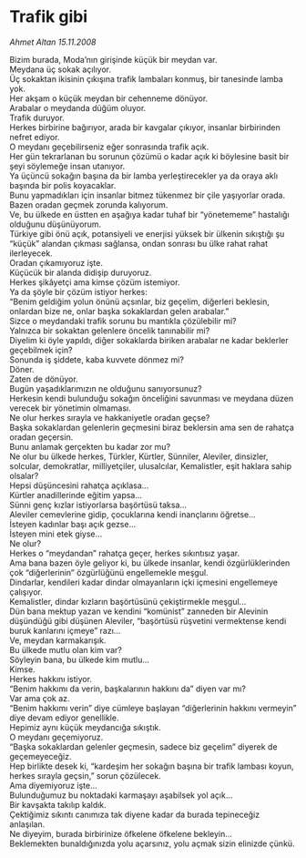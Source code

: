 # Trafik gibi

*Ahmet Altan 15.11.2008*

<div class="yazi">Bizim burada, Moda’nın girişinde küçük bir meydan var. <br/>Meydana üç sokak açılıyor. <br/>Üç sokaktan ikisinin çıkışına trafik lambaları konmuş, bir tanesinde lamba yok. <br/>Her akşam o küçük meydan bir cehenneme dönüyor. <br/>Arabalar o meydanda düğüm oluyor. <br/>Trafik duruyor. <br/>Herkes birbirine bağırıyor, arada bir kavgalar çıkıyor, insanlar birbirinden nefret ediyor. <br/>O meydanı geçebilirseniz eğer sonrasında trafik açık. <br/>Her gün tekrarlanan bu sorunun çözümü o kadar açık ki böylesine basit bir şeyi söylemeğe insan utanıyor. <br/>Ya üçüncü sokağın başına da bir lamba yerleştirecekler ya da oraya aklı başında bir polis koyacaklar. <br/>Bunu yapmadıkları için insanlar bitmez tükenmez bir çile yaşıyorlar orada. <br/>Bazen oradan geçmek zorunda kalıyorum. <br/>Ve, bu ülkede en üstten en aşağıya kadar tuhaf bir “yönetememe” hastalığı olduğunu düşünüyorum. <br/>Türkiye gibi önü açık, potansiyeli ve enerjisi yüksek bir ülkenin sıkıştığı şu “küçük” alandan çıkması sağlansa, ondan sonrası bu ülke rahat rahat ilerleyecek. <br/>Oradan çıkamıyoruz işte. <br/>Küçücük bir alanda didişip duruyoruz. <br/>Herkes şikâyetçi ama kimse çözüm istemiyor. <br/>Ya da şöyle bir çözüm istiyor herkes: <br/>“Benim geldiğim yolun önünü açsınlar, biz geçelim, diğerleri beklesin, onlardan bize ne, onlar başka sokaklardan gelen arabalar.” <br/>Sizce o meydandaki trafik sorunu bu mantıkla çözülebilir mi? <br/>Yalnızca bir sokaktan gelenlere öncelik tanınabilir mi? <br/>Diyelim ki öyle yapıldı, diğer sokaklarda biriken arabalar ne kadar beklerler geçebilmek için? <br/>Sonunda iş şiddete, kaba kuvvete dönmez mi? <br/>Döner. <br/>Zaten de dönüyor. <br/>Bugün yaşadıklarımızın ne olduğunu sanıyorsunuz? <br/>Herkesin kendi bulunduğu sokağın önceliğini savunması ve meydana düzen verecek bir yönetimin olmaması. <br/>Ne olur herkes sırayla ve hakkaniyetle oradan geçse? <br/>Başka sokaklardan gelenlerin geçmesini biraz beklersin ama sen de rahatça oradan geçersin. <br/>Bunu anlamak gerçekten bu kadar zor mu? <br/>Ne olur bu ülkede herkes, Türkler, Kürtler, Sünniler, Aleviler, dinsizler, solcular, demokratlar, milliyetçiler, ulusalcılar, Kemalistler, eşit haklara sahip olsalar? <br/>Hepsi düşüncesini rahatça açıklasa... <br/>Kürtler anadillerinde eğitim yapsa... <br/>Sünni genç kızlar istiyorlarsa başörtüsü taksa... <br/>Aleviler cemevlerine gidip, çocuklarına kendi inançlarını öğretse... <br/>İsteyen kadınlar başı açık gezse... <br/>İsteyen mini etek giyse... <br/>Ne olur? <br/>Herkes o “meydandan” rahatça geçer, herkes sıkıntısız yaşar. <br/>Ama bana bazen öyle geliyor ki, bu ülkede insanlar, kendi özgürlüklerinden çok “diğerlerinin” özgürlüğünü engellemekle meşgul. <br/>Dindarlar, kendileri kadar dindar olmayanların içki içmesini engellemeye çalışıyor. <br/>Kemalistler, dindar kızların başörtüsünü çekiştirmekle meşgul... <br/>Dün bana mektup yazan ve kendini “komünist” zanneden bir Alevinin düşündüğü gibi düşünen Aleviler, “başörtüsü rüşvetini vermektense kendi buruk kanlarını içmeye” razı... <br/>Ve, meydan karmakarışık. <br/>Bu ülkede mutlu olan kim var? <br/>Söyleyin bana, bu ülkede kim mutlu... <br/>Kimse. <br/>Herkes hakkını istiyor. <br/>“Benim hakkımı da verin, başkalarının hakkını da” diyen var mı? <br/>Var ama çok az. <br/>“Benim hakkımı verin” diye cümleye başlayan “diğerlerinin hakkını vermeyin” diye devam ediyor genellikle. <br/>Hepimiz aynı küçük meydancığa sıkıştık. <br/>O meydanı geçemiyoruz. <br/>“Başka sokaklardan gelenler geçmesin, sadece biz geçelim” diyerek de geçemeyeceğiz. <br/>Hep birlikte desek ki, “kardeşim her sokağın başına bir trafik lambası koyun, herkes sırayla geçsin,” sorun çözülecek. <br/>Ama diyemiyoruz işte... <br/>Bulunduğumuz bu noktadaki karmaşayı aşabilsek yol açık... <br/>Bir kavşakta takılıp kaldık. <br/>Çektiğimiz sıkıntı canımıza tak diyene kadar da burada tepineceğiz anlaşılan. <br/>Ne diyeyim, burada birbirinize öfkelene öfkelene bekleyin... <br/>Beklemekten bunaldığınızda yolu açarsınız, yolu açmak sizin elinizde çünkü.</div>
